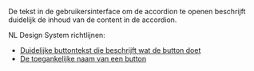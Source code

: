 <!-- @license CC0-1.0 -->

De tekst in de gebruikersinterface om de accordion te openen beschrijft duidelijk de inhoud van de content in de accordion.

NL Design System richtlijnen:

- [Duidelijke buttontekst die beschrijft wat de button doet](/richtlijnen/formulieren/buttons/duidelijk-buttontekst/)
- [De toegankelijke naam van een button](/richtlijnen/formulieren/buttons/toegankelijke-naam/)
